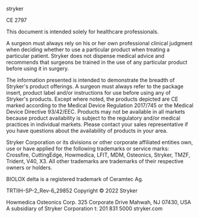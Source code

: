 


stryker


CE 2797

This document is intended solely for healthcare professionals.

A surgeon must always rely on his or her own professional clinical judgment when deciding whether to use a particular product when treating a particular patient. Stryker does not dispense medical advice and recommends that surgeons be trained in the use of any particular product before using it in surgery.

The information presented is intended to demonstrate the breadth of Stryker's product offerings. A surgeon must always refer to the package insert, product label and/or instructions for use before using any of Stryker's products. Except where noted, the products depicted are CE marked according to the Medical Device Regulation 2017/745 or the Medical Device Directive 93/42/EEC. Products may not be available in all markets because product availability is subject to the regulatory and/or medical practices in individual markets. Please contact your sales representative if you have questions about the availability of products in your area.

Stryker Corporation or its divisions or other corporate affiliated entities own, use or have applied for the following trademarks or service marks: Crossfire, CuttingEdge, Howmedica, LFIT, MDM, Osteonics, Stryker, TMZF, Trident, V40, X3. All other trademarks are trademarks of their respective owners or holders.

BIOLOX delta is a registered trademark of Ceramtec Ag.

TRTIIH-SP-2_Rev-6_29852
Copyright © 2022 Stryker


Howmedica Osteonics Corp.
325 Corporate Drive
Mahwah, NJ 07430, USA
A subsidiary of Stryker Corporation
t: 201 831 5000
stryker.com
